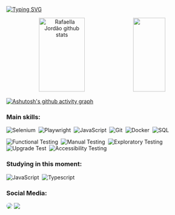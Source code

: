 [![Typing SVG](https://readme-typing-svg.herokuapp.com/?color=ADD8E6&size=35&center=true&vCenter=true&width=1000&lines=Hello,+My+name+is+Rafaella+Jordão;I+from+Brazil;I+graduated+Systems+Development;Be+Welcome!+:%29)](https://git.io/typing-svg)

<div align="center">  
  <img width="49%" height="195px" src="https://github-readme-stats.vercel.app/api?username=rafaellajordao&show_icons=true&count_private=true&hide_border=true&title_color=ADD8E6&icon_color=ADD8E6&text_color=c9d1d9&bg_color=0d1117" alt="Rafaella Jordão github stats" /> 
  <img width="41%" height="195px" src="https://github-readme-stats.vercel.app/api/top-langs/?username=rafaellajordao&layout=compact&hide_border=true&title_color=ADD8E6&text_color=c9d1d9&bg_color=0d1117" />
</div>

[![Ashutosh's github activity graph](https://github-readme-activity-graph.vercel.app/graph?username=rafaellajordao&bg_color=0d1117&color=dcdcdc&line=ADD8E6&point=4682B4&area=false&hide_border=true)](https://github.com/ashutosh00710/github-readme-activity-graph)

### Main skills:
![Selenium](https://img.shields.io/badge/-Selenium-0D1117?style=for-the-badge&logo=selenium&labelColor=0D1117)&nbsp;
![Playwright](https://img.shields.io/badge/-Playwright-0D1117?style=for-the-badge&logo=playwright&labelColor=0D1117)&nbsp;
![JavaScript](https://img.shields.io/badge/-JavaScript-0D1117?style=for-the-badge&logo=javascript&labelColor=0D1117)&nbsp;
![Git](https://img.shields.io/badge/-Git-0D1117?style=for-the-badge&logo=git&labelColor=0D1117)&nbsp;
![Docker](https://img.shields.io/badge/-Docker-0D1117?style=for-the-badge&logo=docker&labelColor=0D1117)&nbsp;
![SQL](https://img.shields.io/badge/-SQL-0D1117?style=for-the-badge&logo=mysql&labelColor=0D1117)&nbsp;

![Functional Testing](https://img.shields.io/badge/-Functional%20Testing-0D1117?style=for-the-badge&logo=check-circle&labelColor=0D1117)&nbsp;
![Manual Testing](https://img.shields.io/badge/-Manual%20Testing-0D1117?style=for-the-badge&logo=mouse&labelColor=0D1117)&nbsp;
![Exploratory Testing](https://img.shields.io/badge/-Exploratory%20Testing-0D1117?style=for-the-badge&logo=search&labelColor=0D1117)&nbsp;
![Upgrade Test](https://img.shields.io/badge/-Upgrade%20Test-0D1117?style=for-the-badge&logo=arrow-up&labelColor=0D1117)&nbsp;
![Accessibility Testing](https://img.shields.io/badge/-Accessibility%20Testing-0D1117?style=for-the-badge&logo=universal-access&labelColor=0D1117)&nbsp;

### Studying in this moment:
![JavaScript](https://img.shields.io/badge/-JavaScript-0D1117?style=for-the-badge&logo=javascript&labelColor=0D1117)&nbsp;
![Typescript](https://img.shields.io/badge/-Typescript-0D1117?style=for-the-badge&logo=typescript&labelColor=0D1117&textColor=0D1117)&nbsp;

### Social Media:
<div align="left"> 
  <a href="https://www.linkedin.com/in/rafaellajord%C3%A3o/" target="_blank"><img src="https://img.shields.io/badge/-LinkedIn-%230077B5?style=for-the-badge&logo=linkedin&logoColor=white" style="border-radius: 30px" target="_blank"></a> 
  <a href="mailto:cmp.1a.jordaorafaella@gmail.com"><img src="https://img.shields.io/badge/-Gmail-%23D14836?style=for-the-badge&logo=gmail&logoColor=white" target="_blank"></a>
</div>




